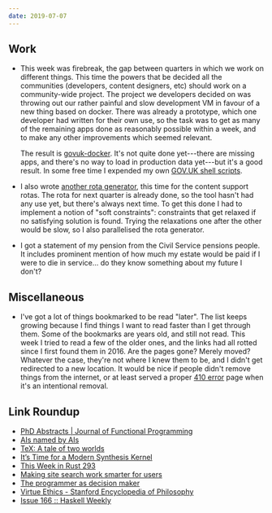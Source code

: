 ```yaml
---
date: 2019-07-07
---
```


## Work

- This week was firebreak, the gap between quarters in which we work
  on different things.  This time the powers that be decided all the
  communities (developers, content designers, etc) should work on a
  community-wide project.  The project we developers decided on was
  throwing out our rather painful and slow development VM in favour of
  a new thing based on docker.  There was already a prototype, which
  one developer had written for their own use, so the task was to get
  as many of the remaining apps done as reasonably possible within a
  week, and to make any other improvements which seemed relevant.

  The result is [govuk-docker][].  It's not quite done yet---there are
  missing apps, and there's no way to load in production data
  yet---but it's a good result.  In some free time I expended my own
  [GOV.UK shell scripts][].

- I also wrote [another rota generator][], this time for the content
  support rotas.  The rota for next quarter is already done, so the
  tool hasn't had any use yet, but there's always next time.  To get
  this done I had to implement a notion of "soft constraints":
  constraints that get relaxed if no satisfying solution is found.
  Trying the relaxations one after the other would be slow, so I also
  parallelised the rota generator.

- I got a statement of my pension from the Civil Service pensions
  people.  It includes prominent mention of how much my estate would
  be paid if I were to die in service... do they know something about
  my future I don't?

[govuk-docker]: https://github.com/alphagov/govuk-docker/
[GOV.UK shell scripts]: https://github.com/barrucadu/dotfiles/blob/master/zsh/.zsh/90-gds
[another rota generator]: https://github.com/barrucadu/govuk-rota-generators

## Miscellaneous

- I've got a lot of things bookmarked to be read "later".  The list
  keeps growing because I find things I want to read faster than I get
  through them.  Some of the bookmarks are years old, and still not
  read.  This week I tried to read a few of the older ones, and the
  links had all rotted since I first found them in 2016.  Are the
  pages gone?  Merely moved?  Whatever the case, they're not where I
  knew them to be, and I didn't get redirected to a new location.  It
  would be nice if people didn't remove things from the internet, or
  at least served a proper [410 error][] page when it's an intentional
  removal.

[410 error]: https://httpstatuses.com/410

## Link Roundup

- [PhD Abstracts | Journal of Functional Programming](https://www.cambridge.org/core/journals/journal-of-functional-programming/article/phd-abstracts/06E7785894BD9EAC9903940267B9A4DF)
- [AIs named by AIs](https://aiweirdness.com/post/185883998702/ais-named-by-ais)
- [TeX: A tale of two worlds](https://bitbashing.io/tex.html)
- [It’s Time for a Modern Synthesis Kernel](https://blog.regehr.org/archives/1676)
- [This Week in Rust 293](https://this-week-in-rust.org/blog/2019/07/02/this-week-in-rust-293/)
- [Making site search work smarter for users](https://insidegovuk.blog.gov.uk/2019/07/05/making-site-search-work-smarter-for-users/)
- [The programmer as decision maker](https://blog.ploeh.dk/2019/03/18/the-programmer-as-decision-maker/)
- [Virtue Ethics - Stanford Encyclopedia of Philosophy](https://plato.stanford.edu/entries/ethics-virtue/)
- [Issue 166 :: Haskell Weekly](https://haskellweekly.news/issues/166.html)
